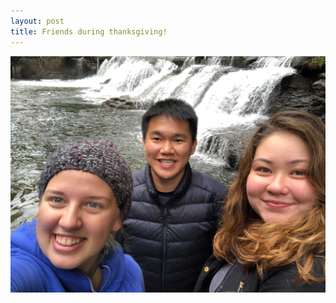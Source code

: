 ```yaml
---
layout: post
title: Friends during thanksgiving!
---
```




![zy](https://github.com/ZhiYuh/zhiyuh.github.io/blob/master/_posts/friends.jpg?raw=true)

